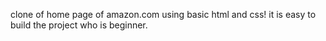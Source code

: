 clone of home page of amazon.com using basic html and css!
   it is easy to build the project who is beginner.
